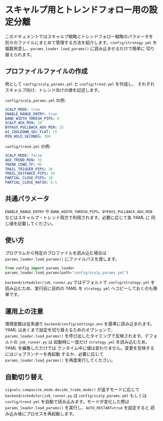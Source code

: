 # スキャルプ用とトレンドフォロー用の設定分離

このドキュメントではスキャルプ戦略とトレンドフォロー戦略のパラメータを
別々のファイルにまとめて管理する方法を紹介します。`config/strategy.yml`
を複数用意し、`params_loader.load_params()` に読み込ませるだけで簡単に
切り替えられます。

## プロファイルファイルの作成

例として `config/scalp_params.yml` と `config/trend.yml` を作成し、
それぞれスキャルプ向け、トレンド向けの値を記述します。

`config/scalp_params.yml` の例:

```yaml
SCALP_MODE: true
ENABLE_RANGE_ENTRY: true
BAND_WIDTH_THRESH_PIPS: 0
SCALP_ADX_MIN: 20
BYPASS_PULLBACK_ADX_MIN: 25
AI_COOLDOWN_SEC_FLAT: 15
MIN_HOLD_SECONDS: 300
```

`config/trend.yml` の例:

```yaml
SCALP_MODE: false
ADX_TREND_MIN: 35
TREND_COND_TF: M5
TRAIL_TRIGGER_PIPS: 20
TRAIL_DISTANCE_PIPS: 10
PARTIAL_CLOSE_PIPS: 10
PARTIAL_CLOSE_RATIO: 0.5
```

## 共通パラメータ

`ENABLE_RANGE_ENTRY` や `BAND_WIDTH_THRESH_PIPS`、`BYPASS_PULLBACK_ADX_MIN`
などはスキャルプ・トレンド両方で利用されます。必要に応じて各 YAML に
同じ値を記載してください。

## 使い方

プログラムから特定のプロファイルを読み込む場合は
`params_loader.load_params()` にファイルパスを渡します。

```python
from config import params_loader
params_loader.load_params(path="config/scalp_params.yml")
```

`backend/scheduler/job_runner.py` ではデフォルトで
`config/strategy.yml` を読み込むため、実行前に目的の YAML
を `strategy.yml` へコピーしておくのも簡単です。

## 運用上の注意

環境変数は従来通り `backend/config/settings.env` を基準に読み込まれます。
YAML はあくまで設定を切り替えるためのオプションで、`params_loader.load_params()`
を呼び出したタイミングで反映されます。デフォルトの `job_runner.py` は
起動時に一度だけ `strategy.yml` を読み込むため、YAML を編集しただけでは
ランタイム中に値は変わりません。変更を反映するにはジョブランナーを再起動
するか、必要に応じて `params_loader.load_params()` を再度実行してください。

## 自動切り替え

`signals.composite_mode.decide_trade_mode()` が返すモードに応じて
`backend/scheduler/job_runner.py` は `config/scalp_params.yml` もしくは
`config/trend.yml` を自動で読み込みます。モードが変化した際は
`params_loader.load_params()` を実行し、`AUTO_RESTART=true` を設定すると
読み込み後にプロセスを再起動します。

